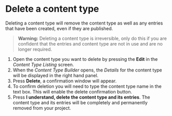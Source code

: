 # Delete a content type
Deleting a content type will remove the content type as well as any entries that have been created, even if they are published.

> **Warning:** Deleting a content type is irreversible, only do this if you are confident that the entries and content type are not in use and are no longer required.

1. Open the content type you want to delete by pressing the **Edit** in the *Content Type Listing* screen.
2. When the *Content Type Builder* opens, the *Details* for the content type will be displayed in the right hand panel.
3. Press **Delete**, a confirmation window will appear.
4. To confirm deletion you will need to type the content type name in the text box. This will enable the delete confirmation button.
5. Press **I understand, delete the content type and its entries**. The content type and its entries will be completely and permanently removed from your project.
